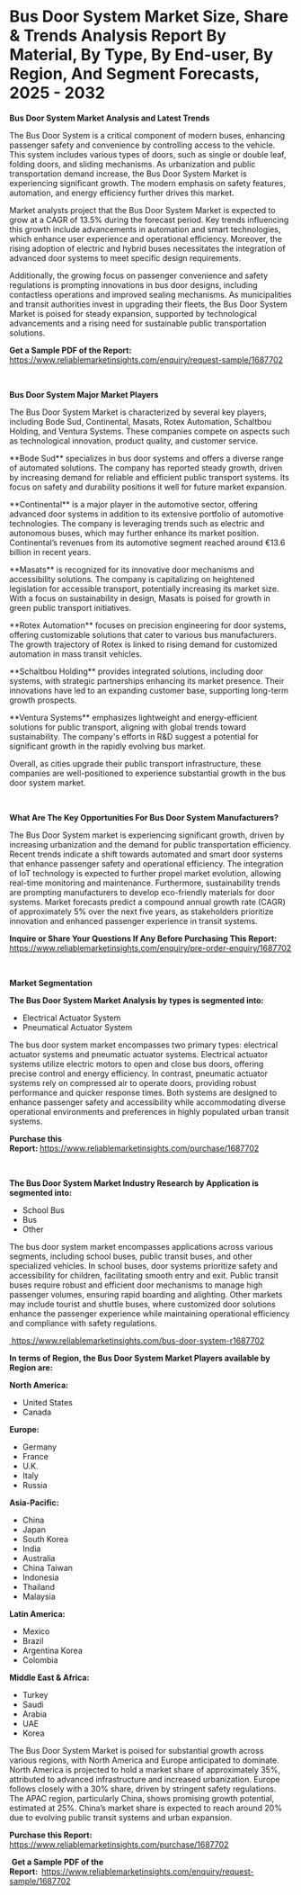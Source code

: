 <p><h1>Bus Door System Market Size, Share & Trends Analysis Report By Material, By Type, By End-user, By Region, And Segment Forecasts, 2025 - 2032</h1></p><p><strong>Bus Door System Market Analysis and Latest Trends</strong></p>
<p><p>The Bus Door System is a critical component of modern buses, enhancing passenger safety and convenience by controlling access to the vehicle. This system includes various types of doors, such as single or double leaf, folding doors, and sliding mechanisms. As urbanization and public transportation demand increase, the Bus Door System Market is experiencing significant growth. The modern emphasis on safety features, automation, and energy efficiency further drives this market.</p><p>Market analysts project that the Bus Door System Market is expected to grow at a CAGR of 13.5% during the forecast period. Key trends influencing this growth include advancements in automation and smart technologies, which enhance user experience and operational efficiency. Moreover, the rising adoption of electric and hybrid buses necessitates the integration of advanced door systems to meet specific design requirements.</p><p>Additionally, the growing focus on passenger convenience and safety regulations is prompting innovations in bus door designs, including contactless operations and improved sealing mechanisms. As municipalities and transit authorities invest in upgrading their fleets, the Bus Door System Market is poised for steady expansion, supported by technological advancements and a rising need for sustainable public transportation solutions.</p></p>
<p><strong>Get a Sample PDF of the Report:&nbsp;</strong> <a href="https://www.reliablemarketinsights.com/enquiry/request-sample/1687702?utm_campaign=2182&utm_medium=2&utm_source=Github&utm_content=ia&utm_term=19042025&utm_id=bus-door-system">https://www.reliablemarketinsights.com/enquiry/request-sample/1687702</a></p>
<p>&nbsp;</p>
<p><strong>Bus Door System Major Market Players</strong></p>
<p><p>The Bus Door System Market is characterized by several key players, including Bode Sud, Continental, Masats, Rotex Automation, Schaltbou Holding, and Ventura Systems. These companies compete on aspects such as technological innovation, product quality, and customer service.</p><p>**Bode Sud** specializes in bus door systems and offers a diverse range of automated solutions. The company has reported steady growth, driven by increasing demand for reliable and efficient public transport systems. Its focus on safety and durability positions it well for future market expansion.</p><p>**Continental** is a major player in the automotive sector, offering advanced door systems in addition to its extensive portfolio of automotive technologies. The company is leveraging trends such as electric and autonomous buses, which may further enhance its market position. Continental’s revenues from its automotive segment reached around €13.6 billion in recent years.</p><p>**Masats** is recognized for its innovative door mechanisms and accessibility solutions. The company is capitalizing on heightened legislation for accessible transport, potentially increasing its market size. With a focus on sustainability in design, Masats is poised for growth in green public transport initiatives.</p><p>**Rotex Automation** focuses on precision engineering for door systems, offering customizable solutions that cater to various bus manufacturers. The growth trajectory of Rotex is linked to rising demand for customized automation in mass transit vehicles.</p><p>**Schaltbou Holding** provides integrated solutions, including door systems, with strategic partnerships enhancing its market presence. Their innovations have led to an expanding customer base, supporting long-term growth prospects.</p><p>**Ventura Systems** emphasizes lightweight and energy-efficient solutions for public transport, aligning with global trends toward sustainability. The company's efforts in R&D suggest a potential for significant growth in the rapidly evolving bus market.</p><p>Overall, as cities upgrade their public transport infrastructure, these companies are well-positioned to experience substantial growth in the bus door system market.</p></p>
<p>&nbsp;</p>
<p><strong>What Are The Key Opportunities For Bus Door System Manufacturers?</strong></p>
<p><p>The Bus Door System market is experiencing significant growth, driven by increasing urbanization and the demand for public transportation efficiency. Recent trends indicate a shift towards automated and smart door systems that enhance passenger safety and operational efficiency. The integration of IoT technology is expected to further propel market evolution, allowing real-time monitoring and maintenance. Furthermore, sustainability trends are prompting manufacturers to develop eco-friendly materials for door systems. Market forecasts predict a compound annual growth rate (CAGR) of approximately 5% over the next five years, as stakeholders prioritize innovation and enhanced passenger experience in transit systems.</p></p>
<p><strong>Inquire or Share Your Questions If Any Before Purchasing This Report:</strong> <a href="https://www.reliablemarketinsights.com/enquiry/pre-order-enquiry/1687702?utm_campaign=2182&utm_medium=2&utm_source=Github&utm_content=ia&utm_term=19042025&utm_id=bus-door-system">https://www.reliablemarketinsights.com/enquiry/pre-order-enquiry/1687702</a></p>
<p>&nbsp;</p>
<p><strong>Market Segmentation</strong></p>
<p><strong>The Bus Door System Market Analysis by types is segmented into:</strong></p>
<p><ul><li>Electrical Actuator System</li><li>Pneumatical Actuator System</li></ul></p>
<p><p>The bus door system market encompasses two primary types: electrical actuator systems and pneumatic actuator systems. Electrical actuator systems utilize electric motors to open and close bus doors, offering precise control and energy efficiency. In contrast, pneumatic actuator systems rely on compressed air to operate doors, providing robust performance and quicker response times. Both systems are designed to enhance passenger safety and accessibility while accommodating diverse operational environments and preferences in highly populated urban transit systems.</p></p>
<p><strong>Purchase this Report:&nbsp;</strong><a href="https://www.reliablemarketinsights.com/purchase/1687702?utm_campaign=2182&utm_medium=2&utm_source=Github&utm_content=ia&utm_term=19042025&utm_id=bus-door-system">https://www.reliablemarketinsights.com/purchase/1687702</a></p>
<p>&nbsp;</p>
<p><strong>The Bus Door System Market Industry Research by Application is segmented into:</strong></p>
<p><ul><li>School Bus</li><li>Bus</li><li>Other</li></ul></p>
<p><p>The bus door system market encompasses applications across various segments, including school buses, public transit buses, and other specialized vehicles. In school buses, door systems prioritize safety and accessibility for children, facilitating smooth entry and exit. Public transit buses require robust and efficient door mechanisms to manage high passenger volumes, ensuring rapid boarding and alighting. Other markets may include tourist and shuttle buses, where customized door solutions enhance the passenger experience while maintaining operational efficiency and compliance with safety regulations.</p></p>
<p><a href="https://www.reliablemarketinsights.com/bus-door-system-r1687702?utm_campaign=2182&utm_medium=2&utm_source=Github&utm_content=ia&utm_term=19042025&utm_id=bus-door-system">&nbsp;https://www.reliablemarketinsights.com/bus-door-system-r1687702</a></p>
<p><strong>In terms of Region, the Bus Door System Market Players available by Region are:</strong></p>
<p>
    <p> <strong> North America: </strong>
        <ul>
            <li>United States</li>
            <li>Canada</li>
        </ul>
        </p> 
    <p> <strong> Europe: </strong>
        <ul>
            <li>Germany</li>
            <li>France</li>
            <li>U.K.</li>
            <li>Italy</li>
            <li>Russia</li>
        </ul>
        </p> 
    <p> <strong> Asia-Pacific: </strong>
        <ul>
            <li>China</li>
            <li>Japan</li>
            <li>South Korea</li>
            <li>India</li>
            <li>Australia</li>
            <li>China Taiwan</li>
            <li>Indonesia</li>
            <li>Thailand</li>
            <li>Malaysia</li>
        </ul>
        </p> 
    <p> <strong> Latin America: </strong>
        <ul>
            <li>Mexico</li>
            <li>Brazil</li>
            <li>Argentina Korea</li>
            <li>Colombia</li>
        </ul>
        </p> 
    <p> <strong> Middle East & Africa: </strong>
        <ul>
            <li>Turkey</li>
            <li>Saudi</li>
            <li>Arabia</li>
            <li>UAE</li>
            <li>Korea</li>
        </ul>
    </p>
    </p>
<p><p>The Bus Door System Market is poised for substantial growth across various regions, with North America and Europe anticipated to dominate. North America is projected to hold a market share of approximately 35%, attributed to advanced infrastructure and increased urbanization. Europe follows closely with a 30% share, driven by stringent safety regulations. The APAC region, particularly China, shows promising growth potential, estimated at 25%. China’s market share is expected to reach around 20% due to evolving public transit systems and urban expansion.</p></p>
<p><strong>Purchase this Report: </strong><a href="https://www.reliablemarketinsights.com/purchase/1687702?utm_campaign=2182&utm_medium=2&utm_source=Github&utm_content=ia&utm_term=19042025&utm_id=bus-door-system">https://www.reliablemarketinsights.com/purchase/1687702</a></p>
<p>&nbsp;<strong>Get a Sample PDF of the Report:&nbsp;&nbsp;</strong><a href="https://www.reliablemarketinsights.com/enquiry/request-sample/1687702?utm_campaign=2182&utm_medium=2&utm_source=Github&utm_content=ia&utm_term=19042025&utm_id=bus-door-system">https://www.reliablemarketinsights.com/enquiry/request-sample/1687702</a></p>
<p><strong></strong></p>
<p><p></p><p></p><p></p></p>